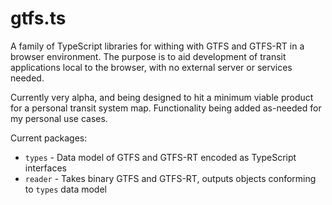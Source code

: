 # gtfs.ts
A family of TypeScript libraries for withing with GTFS and GTFS-RT in a browser environment. The purpose is to aid development of transit applications local to the browser, with no external server or services needed.

Currently very alpha, and being designed to hit a minimum viable product for a personal transit system map. Functionality being added as-needed for my personal use cases.

Current packages:
 * `types` - Data model of GTFS and GTFS-RT encoded as TypeScript interfaces
 * `reader` - Takes binary GTFS and GTFS-RT, outputs objects conforming to `types` data model

